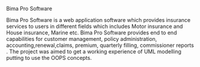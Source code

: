Bima Pro Software 

Bima Pro Software is a web application software which provides insurance services to users in different fields which includes Motor insurance and House insurance, Marine etc. Bima Pro Software provides end to end capabilities for customer management, policy administration, accounting,renewal,claims, premium, quarterly filling, commissioner reports . 
The project was aimed to get a working experience of UML modelling putting to use the OOPS concepts.

